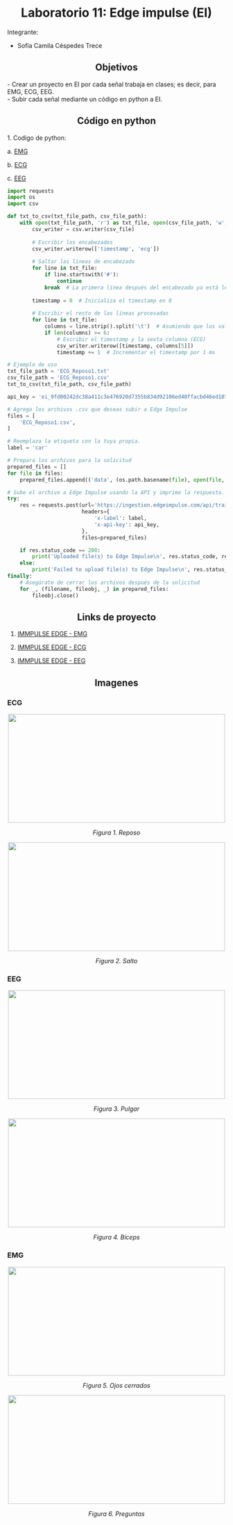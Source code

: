 <h1 style="text-align: center;">Laboratorio 11: Edge impulse (EI)</h1>
Integrante: 

- Sofía Camila Céspedes Trece
  
<a id = "Informe edge impulse" style></a>
<h2 style = "text-align: center;">Objetivos</h2>
- Crear un proyecto en EI por cada señal trabaja en clases; es decir, para EMG, ECG, EEG. <br />
- Subir cada señal mediante un código en python a EI.<br />

<h2 style = "text-align: center;">Código en python</h2>
1. Codigo de python: 


a. [EMG](https://github.com/sofiacespedes22/ISB_2024_G8/blob/a831ccc509dd4bf71fdfe4905482f315d5469a03/4.ISB/LABORATORIOS/Laboratorio%2011_Edge%2IImpulse/Codigos/emg.py)</p>
b. [ECG](https://github.com/sofiacespedes22/ISB_2024_G8/blob/a831ccc509dd4bf71fdfe4905482f315d5469a03/4.ISB/LABORATORIOS/Laboratorio%2011_Edge%20Impulse/Codigos/ecg.py)</p>
c. [EEG](https://github.com/sofiacespedes22/ISB_2024_G8/blob/a831ccc509dd4bf71fdfe4905482f315d5469a03/4.ISB/LABORATORIOS/Laboratorio%2011_Edge%20Impulse/Codigos/eeg.py)</p>

``` python
import requests
import os
import csv

def txt_to_csv(txt_file_path, csv_file_path):
    with open(txt_file_path, 'r') as txt_file, open(csv_file_path, 'w', newline='') as csv_file:
        csv_writer = csv.writer(csv_file)
        
        # Escribir los encabezados
        csv_writer.writerow(['timestamp', 'ecg'])
        
        # Saltar las líneas de encabezado
        for line in txt_file:
            if line.startswith('#'):
                continue
            break  # La primera línea después del encabezado ya está leída
        
        timestamp = 0  # Inicializa el timestamp en 0
        
        # Escribir el resto de las líneas procesadas
        for line in txt_file:
            columns = line.strip().split('\t')  # Asumiendo que los valores están separados por tabulaciones
            if len(columns) >= 6:
                # Escribir el timestamp y la sexta columna (ECG)
                csv_writer.writerow([timestamp, columns[5]])
                timestamp += 1  # Incrementar el timestamp por 1 ms

# Ejemplo de uso
txt_file_path = 'ECG_Reposo1.txt'
csv_file_path = 'ECG_Reposo1.csv'
txt_to_csv(txt_file_path, csv_file_path)

api_key = 'ei_9fd00242dc38a411c3e476920d7355b834d92106ed48ffacbd46ed10769bd1e0'

# Agrega los archivos .csv que deseas subir a Edge Impulse
files = [
    'ECG_Reposo1.csv',
]

# Reemplaza la etiqueta con la tuya propia.
label = 'car'

# Prepara los archivos para la solicitud
prepared_files = []
for file in files:
    prepared_files.append(('data', (os.path.basename(file), open(file, 'rb'), 'text/csv')))

# Sube el archivo a Edge Impulse usando la API y imprime la respuesta.
try:
    res = requests.post(url='https://ingestion.edgeimpulse.com/api/training/files',
                        headers={
                            'x-label': label,
                            'x-api-key': api_key,
                        },
                        files=prepared_files)

    if res.status_code == 200:
        print('Uploaded file(s) to Edge Impulse\n', res.status_code, res.content)
    else:
        print('Failed to upload file(s) to Edge Impulse\n', res.status_code, res.content)
finally:
    # Asegúrate de cerrar los archivos después de la solicitud
    for _, (filename, fileobj, _) in prepared_files:
        fileobj.close()

```
<h2 style = "text-align: center;">Links de proyecto</h2>

1. [IMMPULSE EDGE - EMG](https://studio.edgeimpulse.com/public/431209/live)</p>
2. [IMMPULSE EDGE - ECG](https://studio.edgeimpulse.com/public/431174/live)</p>
3. [IMMPULSE EDGE - EEG](https://studio.edgeimpulse.com/public/431211/live)</p>

<h2 style = "text-align: center;">Imagenes</h2>

### ECG

</div>
<p align="center">
<image width="500" height="250"src="https://github.com/sofiacespedes22/ISB_2024_G8/blob/ba146ac4da32ccc0808653be024dbc1ad94f2464/4.ISB/LABORATORIOS/Laboratorio%2011_Edge%20Impulse/Imagenes%20Camila/ecg_reposo.jpg
">
<p align="center"><i>Figura 1. Reposo </i></p>
</div>

</div>
<p align="center">
<image width="500" height="250"src="https://github.com/sofiacespedes22/ISB_2024_G8/blob/ba146ac4da32ccc0808653be024dbc1ad94f2464/4.ISB/LABORATORIOS/Laboratorio%2011_Edge%20Impulse/Imagenes%20Camila/ecg_salto.jpg
">
<p align="center"><i>Figura 2. Salto </i></p>
</div>

### EEG

</div>
<p align="center">
<image width="500" height="250"src="https://github.com/sofiacespedes22/ISB_2024_G8/blob/ba146ac4da32ccc0808653be024dbc1ad94f2464/4.ISB/LABORATORIOS/Laboratorio%2011_Edge%20Impulse/Imagenes%20Camila/emg_pulgar.jpg
">
<p align="center"><i>Figura 3. Pulgar </i></p>
</div>

</div>
<p align="center">
<image width="500" height="250"src="https://github.com/sofiacespedes22/ISB_2024_G8/blob/ba146ac4da32ccc0808653be024dbc1ad94f2464/4.ISB/LABORATORIOS/Laboratorio%2011_Edge%20Impulse/Imagenes%20Camila/emg_biceps.jpg
">
<p align="center"><i>Figura 4. Bíceps </i></p>
</div>

### EMG

</div>
<p align="center">
<image width="500" height="250"src="https://github.com/sofiacespedes22/ISB_2024_G8/blob/ba146ac4da32ccc0808653be024dbc1ad94f2464/4.ISB/LABORATORIOS/Laboratorio%2011_Edge%20Impulse/Imagenes%20Camila/eeg_reposo.jpg
">
<p align="center"><i>Figura 5. Ojos cerrados </i></p>
</div>

</div>
<p align="center">
<image width="500" height="250"src="https://github.com/sofiacespedes22/ISB_2024_G8/blob/ba146ac4da32ccc0808653be024dbc1ad94f2464/4.ISB/LABORATORIOS/Laboratorio%2011_Edge%20Impulse/Imagenes%20Camila/eeg_preguntas.jpg">
<p align="center"><i>Figura 6. Preguntas </i></p>
</div>

